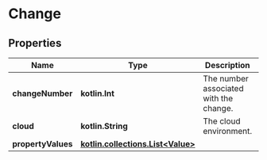 
# Change

## Properties
| Name | Type | Description | Notes |
| ------------ | ------------- | ------------- | ------------- |
| **changeNumber** | **kotlin.Int** | The number associated with the change. |  [optional] |
| **cloud** | **kotlin.String** | The cloud environment. |  [optional] |
| **propertyValues** | [**kotlin.collections.List&lt;Value&gt;**](Value.md) |  |  [optional] |



